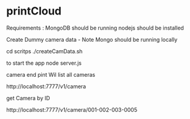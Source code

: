 # printCloud

Requirements : MongoDB should be running 
               nodejs should be installed 
               
               
               
Create Dummy camera data - Note Mongo should be running locally 

cd scritps 
./createCamData.sh


to start the app 
node server.js 

camera end pint 
Wil list all cameras 

http://localhost:7777/v1/camera

get Camera by ID 

http://localhost:7777/v1/camera/001-002-003-0005
